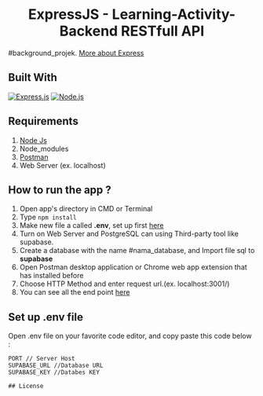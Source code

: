 <h1 align="center">ExpressJS - Learning-Activity-Backend  RESTfull API</h1>

#background_projek. [More about Express](https://en.wikipedia.org/wiki/Express.js)

## Built With

[![Express.js](https://img.shields.io/badge/Express.js-4.x-orange.svg?style=rounded-square)](https://expressjs.com/en/starter/installing.html)
[![Node.js](https://img.shields.io/badge/Node.js-v.12.13-green.svg?style=rounded-square)](https://nodejs.org/)

## Requirements

1. <a href="https://nodejs.org/en/download/">Node Js</a>
2. Node_modules
3. <a href="https://www.getpostman.com/">Postman</a>
4. Web Server (ex. localhost)

## How to run the app ?

1. Open app's directory in CMD or Terminal
2. Type `npm install`
3. Make new file a called **.env**, set up first [here](#set-up-env-file)
4. Turn on Web Server and PostgreSQL can using Third-party tool like supabase.
5. Create a database with the name #nama_database, and Import file sql to **supabase**
6. Open Postman desktop application or Chrome web app extension that has installed before
7. Choose HTTP Method and enter request url.(ex. localhost:3001/)
8. You can see all the end point [here](https://documenter.getpostman.com/view/19983829/2s8Z75S9xz)

## Set up .env file

Open .env file on your favorite code editor, and copy paste this code below :

```
PORT // Server Host
SUPABASE_URL //Database URL
SUPABASE_KEY //Databes KEY

## License

```
